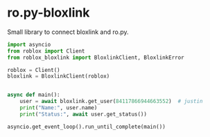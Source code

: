 # ro.py-bloxlink
Small library to connect bloxlink and ro.py.
```py
import asyncio
from roblox import Client
from roblox_bloxlink import BloxlinkClient, BloxlinkError

roblox = Client()
bloxlink = BloxlinkClient(roblox)


async def main():
    user = await bloxlink.get_user(84117866944663552)  # justin
    print("Name:", user.name)
    print("Status:", await user.get_status())

asyncio.get_event_loop().run_until_complete(main())
```
